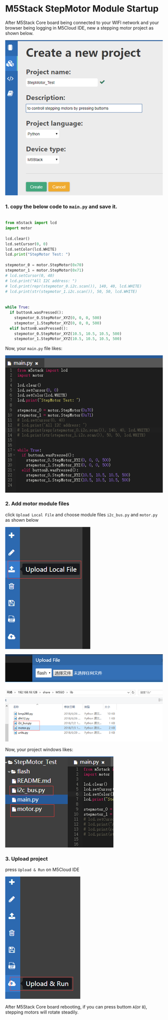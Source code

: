 # M5Stack StepMotor Module Startup

After M5Stack Core board being connected to your WIFI network and your browser being logging in M5Cloud IDE, new a stepping motor project as shown below.

![image](motor_pics/new_stepmotor_demo_prj.png)



### 1. copy the below code to `main.py` and save it.

```python

from m5stack import lcd
import motor 

lcd.clear()
lcd.setCursor(0, 0)
lcd.setColor(lcd.WHITE)
lcd.print("StepMotor Test: ")

stepmotor_0 = motor.StepMotor(0x70)
stepmotor_1 = motor.StepMotor(0x71)
# lcd.setCursor(0, 40)
# lcd.print("All I2C address: ")
# lcd.print(repr(stepmotor_0.i2c.scan()), 140, 40, lcd.WHITE)
# lcd.print(str(stepmotor_1.i2c.scan()), 50, 50, lcd.WHITE)


while True:
  if buttonA.wasPressed(): 
    stepmotor_0.StepMotor_XYZ(0, 0, 0, 500)
    stepmotor_1.StepMotor_XYZ(0, 0, 0, 500)
  elif buttonB.wasPressed():
    stepmotor_0.StepMotor_XYZ(10.5, 10.5, 10.5, 500)
    stepmotor_1.StepMotor_XYZ(10.5, 10.5, 10.5, 500)

```

Now, your `main.py` file likes: 

![image](motor_pics/stepmotor_test.png)


### 2. Add motor module files
 
click `Upload Local File` and choose module files `i2c_bus.py` and `motor.py` as shown below

![image](motor_pics/upload_module_files.png)

![image](motor_pics/choose_motor_files.png)

Now, your project windows likes: 

![image](motor_pics/show_motors_files_added.png)

### 3. Upload project

press `Upload & Run` on M5Cloud IDE

![image](motor_pics/upload_prj_files.png)


After M5Stack Core board rebooting, if you can press buttom `A`(or `B`), stepping motors will rotate steadily.